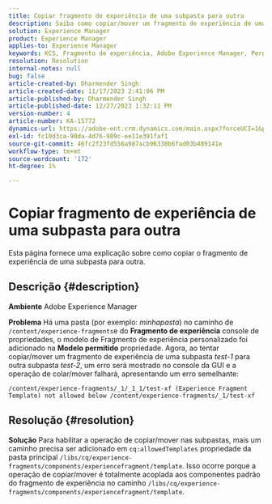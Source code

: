 ```yaml
---
title: Copiar fragmento de experiência de uma subpasta para outra
description: Saiba como copiar/mover um fragmento de experiência de uma subpasta para outra.
solution: Experience Manager
product: Experience Manager
applies-to: Experience Manager
keywords: KCS, Fragmento de experiência, Adobe Experience Manager, Perguntas frequentes, cópia, subpasta
resolution: Resolution
internal-notes: null
bug: false
article-created-by: Dharmender Singh
article-created-date: 11/17/2023 2:41:06 PM
article-published-by: Dharmender Singh
article-published-date: 12/27/2023 1:32:11 PM
version-number: 4
article-number: KA-15772
dynamics-url: https://adobe-ent.crm.dynamics.com/main.aspx?forceUCI=1&pagetype=entityrecord&etn=knowledgearticle&id=a32caf50-5785-ee11-8179-6045bd006239
exl-id: fc10d3ca-90da-4d76-989c-ee11e391faf1
source-git-commit: 46fc2f23fd556a987acb96338b6fad03b489141e
workflow-type: tm+mt
source-wordcount: '172'
ht-degree: 1%

---
```


# Copiar fragmento de experiência de uma subpasta para outra


Esta página fornece uma explicação sobre como copiar o fragmento de experiência de uma subpasta para outra.

## Descrição {#description}


<b>Ambiente</b>
Adobe Experience Manager

<b>Problema</b>
Há uma pasta (por exemplo: *minhapasta*) no caminho de `/content/experience-fragments`e do <b>Fragmento de experiência</b> console de propriedades, o modelo de Fragmento de experiência personalizado foi adicionado na <b>Modelo permitido</b> propriedade.
Agora, ao tentar copiar/mover um fragmento de experiência de uma subpasta *test-1* para outra subpasta *test-2*, um erro será mostrado no console da GUI e a operação de colar/mover falhará, apresentando um erro semelhante:


```
/content/experience-fragments/_1/_1_1/test-xf (Experience Fragment Template) not allowed below /content/experience-fragments/_1/test-xf
```



## Resolução {#resolution}


<b>Solução</b>
Para habilitar a operação de copiar/mover nas subpastas, mais um caminho precisa ser adicionado em `cq:allowedTemplates` propriedade da pasta principal `/libs/cq/experience-fragments/components/experiencefragment/template`.
Isso ocorre porque a operação de copiar/mover é totalmente acoplada aos componentes padrão do fragmento de experiência no caminho `/libs/cq/experience-fragments/components/experiencefragment/template`.
